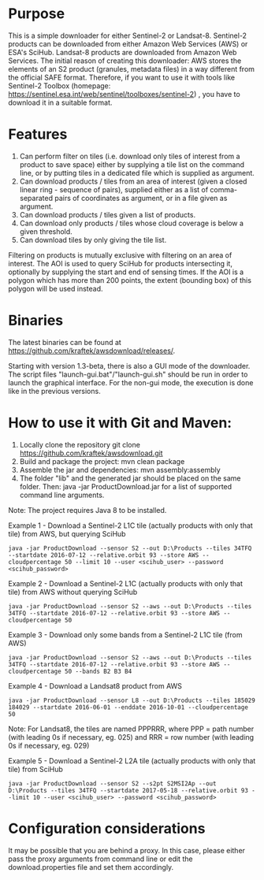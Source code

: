 # Purpose
This is a simple downloader for either Sentinel-2 or Landsat-8.
Sentinel-2 products can be downloaded from either Amazon Web Services (AWS) or ESA's SciHub.
Landsat-8 products are downloaded from Amazon Web Services.
The initial reason of creating this downloader: AWS stores the elements of an S2 product (granules, metadata files) in a way
different from the official SAFE format. Therefore, if you want to use it with tools like Sentinel-2 Toolbox 
(homepage: https://sentinel.esa.int/web/sentinel/toolboxes/sentinel-2) , you have to download it in a suitable format.

# Features
1. Can perform filter on tiles (i.e. download only tiles of interest from a product to save space) either by supplying
a tile list on the command line, or by putting tiles in a dedicated file which is supplied as argument.
2. Can download products / tiles from an area of interest (given a closed linear ring - sequence of <lon lat> pairs),
supplied either as a list of comma-separated pairs of coordinates as argument, or in a file given as argument.
3. Can download products / tiles given a list of products.
4. Can download only products / tiles whose cloud coverage is below a given threshold.
5. Can download tiles by only giving the tile list.

Filtering on products is mutually exclusive with filtering on an area of interest. The AOI is used to query SciHub for products intersecting it, optionally by supplying the start and end of sensing times. If the AOI is a polygon which has more than 200 points, the extent (bounding box) of this polygon will be used instead.

# Binaries
The latest binaries can be found at https://github.com/kraftek/awsdownload/releases/.

Starting with version 1.3-beta, there is also a GUI mode of the downloader.
The script files "launch-gui.bat"/"launch-gui.sh" should be run in order to launch the graphical interface.
For the non-gui mode, the execution is done like in the previous versions.

# How to use it with Git and Maven:
1. Locally clone the repository
    git clone https://github.com/kraftek/awsdownload.git
2. Build and package the project:
    mvn clean package
3. Assemble the jar and dependencies:
    mvn assembly:assembly
3. The folder "lib" and the generated jar should be placed on the same folder. Then:
    java -jar ProductDownload.jar
   for a list of supported command line arguments.

Note: The project requires Java 8 to be installed.

Example 1 - Download a Sentinel-2 L1C tile (actually products with only that tile) from AWS, but querying SciHub

    java -jar ProductDownload --sensor S2 --out D:\Products --tiles 34TFQ --startdate 2016-07-12 --relative.orbit 93 --store AWS --cloudpercentage 50 --limit 10 --user <scihub_user> --password <scihub_password>

Example 2 - Download a Sentinel-2 L1C (actually products with only that tile) from AWS without querying SciHub

    java -jar ProductDownload --sensor S2 --aws --out D:\Products --tiles 34TFQ --startdate 2016-07-12 --relative.orbit 93 --store AWS --cloudpercentage 50

Example 3 - Download only some bands from a Sentinel-2 L1C tile (from AWS)

    java -jar ProductDownload --sensor S2 --aws --out D:\Products --tiles 34TFQ --startdate 2016-07-12 --relative.orbit 93 --store AWS --cloudpercentage 50 --bands B2 B3 B4

Example 4 - Download a Landsat8 product from AWS

    java -jar ProductDownload --sensor L8 --out D:\Products --tiles 185029 184029 --startdate 2016-06-01 --enddate 2016-10-01 --cloudpercentage 50

Note: For Landsat8, the tiles are named PPPRRR, where PPP = path number (with leading 0s if necessary, eg. 025) and RRR = row number (with leading 0s if necessary, eg. 029)

Example 5 - Download a Sentinel-2 L2A tile (actually products with only that tile) from SciHub

    java -jar ProductDownload --sensor S2 --s2pt S2MSI2Ap --out D:\Products --tiles 34TFQ --startdate 2017-05-18 --relative.orbit 93 --limit 10 --user <scihub_user> --password <scihub_password>

# Configuration considerations
It may be possible that you are behind a proxy. In this case, please either pass the proxy arguments from command line or edit the download.properties file and set them accordingly.
